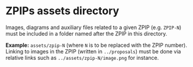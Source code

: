 # ZPIPs assets directory

Images, diagrams and auxiliary files related to a given ZPIP (e.g. `ZPIP-N`) must be included in a folder named after the ZPIP in this directory.

**Example:** `assets/zpip-N` (where `N` is to be replaced with the ZPIP number).
Linking to images in the ZPIP (written in `../proposals`) must be done via relative links such as `../assets/zpip-N/image.png` for instance.
